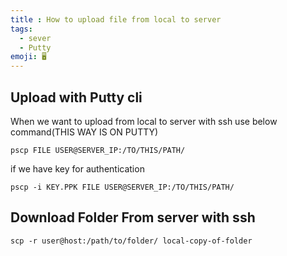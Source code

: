 ```yaml
---
title : How to upload file from local to server
tags:
  - sever
  - Putty
emoji: 🖥️
---
```

## Upload with Putty cli
When we want to upload from local to server with ssh use below command(THIS WAY IS ON PUTTY)
```Terminal
pscp FILE USER@SERVER_IP:/TO/THIS/PATH/
```
if we have key for authentication
```Terminal
pscp -i KEY.PPK FILE USER@SERVER_IP:/TO/THIS/PATH/
```
## Download Folder From server with ssh
```Termianl
scp -r user@host:/path/to/folder/ local-copy-of-folder
```